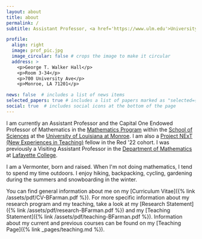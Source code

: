 ```yaml
---
layout: about
title: about
permalink: /
subtitle: Assistant Professor, <a href='https://www.ulm.edu'>University of Louisiana at Monroe</a>.

profile:
  align: right
  image: prof_pic.jpg
  image_circular: false # crops the image to make it circular
  address: >
    <p>George T. Walker Hall</p>
    <p>Room 3-34</p>
    <p>700 University Ave</p>
    <p>Monroe, LA 71201</p>

news: false  # includes a list of news items
selected_papers: true # includes a list of papers marked as "selected={true}"
social: true  # includes social icons at the bottom of the page
---
```


I am currently an Assistant Professor and the Capital One Endowed Professor of Mathematics in the [Mathematics Program](https://ulm.edu/math) within the [School of Sciences](https://www.ulm.edu/sciences/) at the [University of Louisiana at Monroe](https://ulm.edu).
I am also a [Project NExT (New Experiences in Teaching)](https://www.maa.org/programs-and-communities/professional-development/project-next) fellow in the Red '22 cohort.
I was previously a Visiting Assistant Professor in the [Department of Mathematics](http://math.lafayette.edu) at [Lafayette College](http://lafayette.edu).

I am a Vermonter, born and raised. When I'm not doing mathematics, I tend to spend my time outdoors. I enjoy hiking, backpacking, cycling, gardening during the summers and snowboarding in the winter.

You can find general information about me on my [Curriculum Vitae]({% link /assets/pdf/CV-BFarman.pdf %}). For more specific information about my research program and my teaching, take a look at my [Research Statement]({% link /assets/pdf/research-BFarman.pdf %}) and my [Teaching Statement]({% link /assets/pdf/teaching-BFarman.pdf %}). Information about my current and previous courses can be found on my [Teaching Page]({% link _pages/teaching.md %}).
